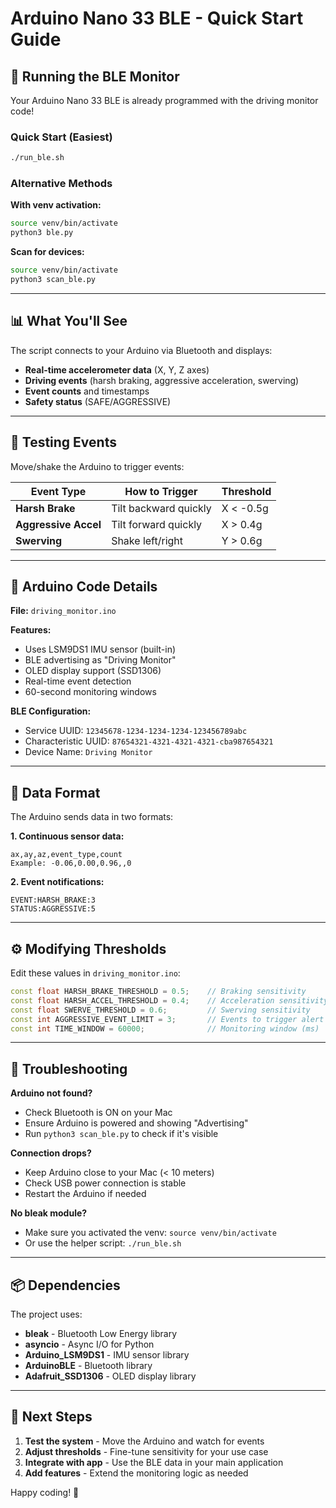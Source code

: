 # Arduino Nano 33 BLE - Quick Start Guide

## 🚀 Running the BLE Monitor

Your Arduino Nano 33 BLE is already programmed with the driving monitor code!

### Quick Start (Easiest)
```bash
./run_ble.sh
```

### Alternative Methods

**With venv activation:**
```bash
source venv/bin/activate
python3 ble.py
```

**Scan for devices:**
```bash
source venv/bin/activate
python3 scan_ble.py
```

---

## 📊 What You'll See

The script connects to your Arduino via Bluetooth and displays:
- **Real-time accelerometer data** (X, Y, Z axes)
- **Driving events** (harsh braking, aggressive acceleration, swerving)
- **Event counts** and timestamps
- **Safety status** (SAFE/AGGRESSIVE)

---

## 🧪 Testing Events

Move/shake the Arduino to trigger events:

| Event Type | How to Trigger | Threshold |
|------------|----------------|-----------|
| **Harsh Brake** | Tilt backward quickly | X < -0.5g |
| **Aggressive Accel** | Tilt forward quickly | X > 0.4g |
| **Swerving** | Shake left/right | Y > 0.6g |

---

## 🔧 Arduino Code Details

**File:** `driving_monitor.ino`

**Features:**
- Uses LSM9DS1 IMU sensor (built-in)
- BLE advertising as "Driving Monitor"
- OLED display support (SSD1306)
- Real-time event detection
- 60-second monitoring windows

**BLE Configuration:**
- Service UUID: `12345678-1234-1234-1234-123456789abc`
- Characteristic UUID: `87654321-4321-4321-4321-cba987654321`
- Device Name: `Driving Monitor`

---

## 📝 Data Format

The Arduino sends data in two formats:

**1. Continuous sensor data:**
```
ax,ay,az,event_type,count
Example: -0.06,0.00,0.96,,0
```

**2. Event notifications:**
```
EVENT:HARSH_BRAKE:3
STATUS:AGGRESSIVE:5
```

---

## ⚙️ Modifying Thresholds

Edit these values in `driving_monitor.ino`:

```cpp
const float HARSH_BRAKE_THRESHOLD = 0.5;    // Braking sensitivity
const float HARSH_ACCEL_THRESHOLD = 0.4;    // Acceleration sensitivity
const float SWERVE_THRESHOLD = 0.6;         // Swerving sensitivity
const int AGGRESSIVE_EVENT_LIMIT = 3;       // Events to trigger alert
const int TIME_WINDOW = 60000;              // Monitoring window (ms)
```

---

## 🐛 Troubleshooting

**Arduino not found?**
- Check Bluetooth is ON on your Mac
- Ensure Arduino is powered and showing "Advertising"
- Run `python3 scan_ble.py` to check if it's visible

**Connection drops?**
- Keep Arduino close to your Mac (< 10 meters)
- Check USB power connection is stable
- Restart the Arduino if needed

**No bleak module?**
- Make sure you activated the venv: `source venv/bin/activate`
- Or use the helper script: `./run_ble.sh`

---

## 📦 Dependencies

The project uses:
- **bleak** - Bluetooth Low Energy library
- **asyncio** - Async I/O for Python
- **Arduino_LSM9DS1** - IMU sensor library
- **ArduinoBLE** - Bluetooth library
- **Adafruit_SSD1306** - OLED display library

---

## 🎯 Next Steps

1. **Test the system** - Move the Arduino and watch for events
2. **Adjust thresholds** - Fine-tune sensitivity for your use case
3. **Integrate with app** - Use the BLE data in your main application
4. **Add features** - Extend the monitoring logic as needed

Happy coding! 🚀
